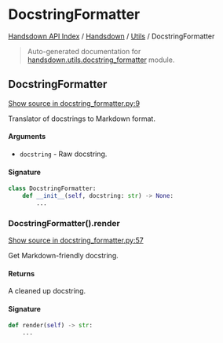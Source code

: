 # DocstringFormatter

[Handsdown API Index](../../README.md#handsdown-api-index) /
[Handsdown](../index.md#handsdown) /
[Utils](./index.md#utils) /
DocstringFormatter

> Auto-generated documentation for [handsdown.utils.docstring_formatter](https://github.com/vemel/handsdown/blob/main/handsdown/utils/docstring_formatter.py) module.

## DocstringFormatter

[Show source in docstring_formatter.py:9](https://github.com/vemel/handsdown/blob/main/handsdown/utils/docstring_formatter.py#L9)

Translator of docstrings to Markdown format.

#### Arguments

- `docstring` - Raw docstring.

#### Signature

```python
class DocstringFormatter:
    def __init__(self, docstring: str) -> None:
        ...
```

### DocstringFormatter().render

[Show source in docstring_formatter.py:57](https://github.com/vemel/handsdown/blob/main/handsdown/utils/docstring_formatter.py#L57)

Get Markdown-friendly docstring.

#### Returns

A cleaned up docstring.

#### Signature

```python
def render(self) -> str:
    ...
```




